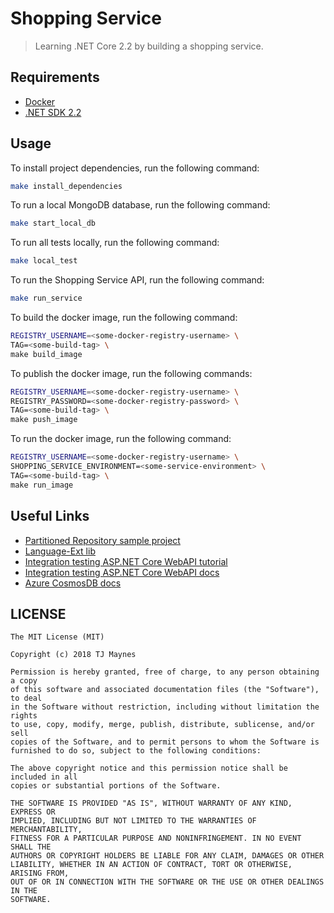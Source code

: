 # Shopping Service

> Learning .NET Core 2.2 by building a shopping service.

## Requirements

- [Docker](https://www.docker.com/get-started)
- [.NET SDK 2.2](https://dotnet.microsoft.com/download/dotnet-core/2.2)

## Usage

To install project dependencies, run the following command:
```bash
make install_dependencies
```

To run a local MongoDB database, run the following command:
```bash
make start_local_db
```

To run all tests locally, run the following command:
```bash
make local_test
```

To run the Shopping Service API, run the following command:
```bash
make run_service
```

To build the docker image, run the following command:
```bash
REGISTRY_USERNAME=<some-docker-registry-username> \
TAG=<some-build-tag> \
make build_image
```

To publish the docker image, run the following commands:
```bash
REGISTRY_USERNAME=<some-docker-registry-username> \
REGISTRY_PASSWORD=<some-docker-registry-password> \
TAG=<some-build-tag> \
make push_image
```

To run the docker image, run the following command:
```bash
REGISTRY_USERNAME=<some-docker-registry-username> \
SHOPPING_SERVICE_ENVIRONMENT=<some-service-environment> \
TAG=<some-build-tag> \
make run_image
```

## Useful Links

- [Partitioned Repository sample project](https://github.com/Azure-Samples/PartitionedRepository)
- [Language-Ext lib](https://github.com/louthy/language-ext)
- [Integration testing ASP.NET Core WebAPI tutorial](https://fullstackmark.com/post/20/painless-integration-testing-with-aspnet-core-web-api)
- [Integration testing ASP.NET Core WebAPI docs](https://docs.microsoft.com/en-us/aspnet/core/test/integration-tests?view=aspnetcore-2.2)
- [Azure CosmosDB docs](https://docs.microsoft.com/en-us/azure/cosmos-db/)

## LICENSE
```
The MIT License (MIT)

Copyright (c) 2018 TJ Maynes

Permission is hereby granted, free of charge, to any person obtaining a copy
of this software and associated documentation files (the "Software"), to deal
in the Software without restriction, including without limitation the rights
to use, copy, modify, merge, publish, distribute, sublicense, and/or sell
copies of the Software, and to permit persons to whom the Software is
furnished to do so, subject to the following conditions:

The above copyright notice and this permission notice shall be included in all
copies or substantial portions of the Software.

THE SOFTWARE IS PROVIDED "AS IS", WITHOUT WARRANTY OF ANY KIND, EXPRESS OR
IMPLIED, INCLUDING BUT NOT LIMITED TO THE WARRANTIES OF MERCHANTABILITY,
FITNESS FOR A PARTICULAR PURPOSE AND NONINFRINGEMENT. IN NO EVENT SHALL THE
AUTHORS OR COPYRIGHT HOLDERS BE LIABLE FOR ANY CLAIM, DAMAGES OR OTHER
LIABILITY, WHETHER IN AN ACTION OF CONTRACT, TORT OR OTHERWISE, ARISING FROM,
OUT OF OR IN CONNECTION WITH THE SOFTWARE OR THE USE OR OTHER DEALINGS IN THE
SOFTWARE.
```

